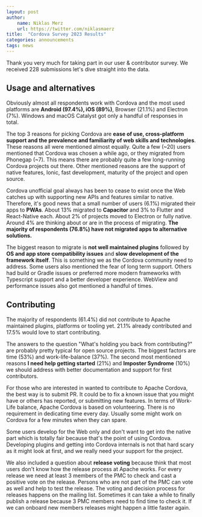 ```yaml
---
layout: post
author:
    name: Niklas Merz
    url: https://twitter.com/niklasmaerz
title:  "Cordova Survey 2023 Results"
categories: announcements
tags: news
---
```


Thank you very much for taking part in our user & contributor survey. We received 228 submissions let's dive straight into the data.

## Usage and alternatives

Obviously almost all respondents work with Cordova and the most used platforms are **Android (97.4%), iOS (89%)**, Browser (21.1%) and Electron (7%). Windows and macOS Catalyst got only a handful of responses in total.

The top 3 reasons for picking Cordova are **ease of use, cross-platform support and the prevalence and familiarity of web skills and technologies**. These reasons all were mentioned almost equally. Quite a few (~20) users mentioned that Cordova was chosen a while ago, or they migrated from Phonegap (~7). This means there are probably quite a few long-running Cordova projects out there. Other mentioned reasons are the support of native features, Ionic, fast development, maturity of the project and open source.

Cordova unofficial goal always has been to cease to exist once the Web catches up with supporting new APIs and features similar to native. Therefore, it's good news that a small number of users (6.1%) migrated their apps to **PWAs**. About 13% migrated to **Capacitor** and 3% to Flutter and React-Native each. About 2% of projects moved to Electron or fully native. Around 4% are thinking about or are in the process of migrating.
**The majority of respondents (76.8%) have not migrated apps to alternative solutions.**

The biggest reason to migrate is **not well maintained plugins** followed by **OS and app store compatibility issues** and **slow development of the framework itself**. This is something we as the Cordova community need to address. Some users also mentioned the fear of long term support. Others had build or Gradle issues or preferred more modern frameworks with Typescript support and a better developer experience. WebView and performance issues also got mentioned a handful of times.

## Contributing

The majority of respondents (61.4%) did not contribute to Apache maintained plugins, platforms or tooling yet. 21.1% already contributed and 17.5% would love to start contributing.

The answers to the question "What's holding you back from contributing?" are probably pretty typical for open source projects. The biggest factors are time (53%) and work-life-balance (37%). The second most mentioned reasons **I need help getting started** (21%) and **Imposter Syndrome** (10%) we should address with better documentation and support for first contributors. 

For those who are interested in wanted to contribute to Apache Cordova, the best way is to submit PR. It could be to fix a known issue that you might have or others has reported, or submitting new features.
In terms of Work-Life balance, Apache Cordova is based on volunteering. There is no requirement in dedicating time every day. Usually some might work on Cordova for a few minutes when they can spare.

Some users develop for the Web only and don't want to get into the native part which is totally fair because that's the point of using Cordova. Developing plugins and getting into Cordova internals is not that hard scary as it might look at first, and we really need your support for the project.

We also included a question about **release voting** because think that most users don't know how the release process at Apache works. For every release we need at least 3 members of the PMC to check and cast a positive vote on the release. Persons who are not part of the PMC can vote as well and help to test the release. The voting and decision process for releases happens on the mailing list. Sometimes it can take a while to finally publish a release because 3 PMC members need to find time to check it. If we can onboard new members releases might happen a little faster again.
